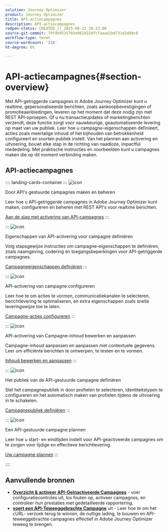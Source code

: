 ```yaml
---
solution: Journey Optimizer
product: Journey Optimizer
title: API-actiecampagnes
description: API-actiecampagnes
redpen-status: CREATED_||_2025-08-11_20-23-06
source-git-commit: 79fdb9535703e961922dfcfaaad1b6731d2d88c0
workflow-type: tm+mt
source-wordcount: '318'
ht-degree: 0%

---
```



# API-actiecampagnes{#section-overview}

Met API-getriggerde campagnes in Adobe Journey Optimizer kunt u realtime, gepersonaliseerde berichten, zoals aankoopbevestigingen of promotieaanbiedingen, leveren op het moment dat deze nodig zijn met REST API-oproepen. Of u nu transactieupdates of marketingberichten verzendt, deze functie zorgt voor nauwkeurige, geautomatiseerde levering op maat van uw publiek. Leer hoe u campagne-eigenschappen definieert, acties zoals meertalige inhoud of het bijhouden van betrokkenheid configureert en soorten publiek instelt. Van het plannen aan activering en uitvoering, bouwt elke stap in de richting van naadloze, impactful mededeling. Met praktische instructies en voorbeelden kunt u campagnes maken die op dit moment verbinding maken.

## API-actiecampagnes

:::: landing-cards-container
:::
![icon](https://cdn.experienceleague.adobe.com/icons/circle-play.svg)

Door API&#39;s gestuurde campagnes maken en beheren

Leer hoe u API-getriggerde campagnes in Adobe Journey Optimizer kunt maken, configureren en beheren met REST API&#39;s voor realtime berichten.

[Aan de slag met activering van API-campagnes](../using/campaigns/api-triggered-campaigns.md)
:::

:::
![icon](https://cdn.experienceleague.adobe.com/icons/list-check.svg)

Eigenschappen van API-activering voor campagne definiëren

Volg stapsgewijze instructies om campagne-eigenschappen te definiëren, zoals naamgeving, codering en toegangsbeperkingen voor API-getriggerde campagnes.

[Campagneeigenschappen definiëren](../using/campaigns/api-triggered-campaign-properties.md)
:::

:::
![icon](https://cdn.experienceleague.adobe.com/icons/gear.svg)

API-activering van campagne configureren

Leer hoe te om acties te vormen, communicatiekanalen te selecteren, berichtlevering te optimaliseren, en extra eigenschappen zoals snelle leveringswijze toe te laten.

[Campagne-acties configureren](../using/campaigns/api-triggered-campaign-action.md)
:::

:::
![icon](https://cdn.experienceleague.adobe.com/icons/bullseye.svg)

API-activering van Campagne-inhoud bewerken en aanpassen

Campagne-inhoud aanpassen en aanpassen met contextuele gegevens. Leer om efficiënte berichten te ontwerpen, te testen en te vormen.

[Inhoud bewerken en aanpassen](../using/campaigns/api-triggered-campaign-content.md)
:::

:::
![icon](https://cdn.experienceleague.adobe.com/icons/users.svg)

Het publiek van de API-gestuurde campagne definiëren

Stel het campagnepubliek in door profielen te selecteren, identiteitstypen te configureren en het automatisch maken van profielen tijdens de uitvoering in te schakelen.

[Campagnepubliek definiëren](../using/campaigns/api-triggered-campaign-audience.md)
:::

:::
![icon](https://cdn.experienceleague.adobe.com/icons/clock.svg)

Een API-gestuurde campagne plannen

Leer hoe u start- en eindtijden instelt voor API-geactiveerde campagnes om te zorgen voor tijdige en effectieve berichtlevering.

[Uw campagne plannen](../using/campaigns/api-triggered-campaign-schedule.md)
:::

::::


## Aanvullende bronnen

- **[Overzicht &amp; activeer API-Geïnactiveerde Campagnes](../using/campaigns/review-activate-api-triggered-campaign.md)** - voer configuratiecontroles uit, los fouten op, activeer campagnes, en controleer hun prestaties met gedetailleerde rapportering.
- **[voert een API-Teweeggebrachte Campagne](../using/campaigns/trigger-campaigns.md)** uit - Leer hoe te om het cURL- verzoek terug te winnen, de nuttige lading, te bouwen en API-teweeggebrachte campagnes effectief in Adobe Journey Optimizer teweeg te brengen.
